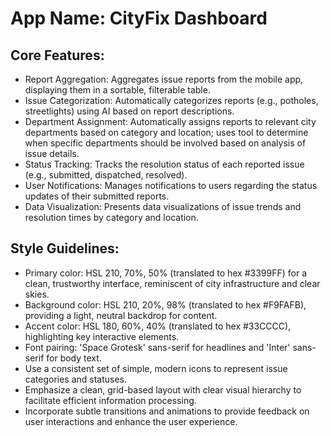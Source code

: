 # **App Name**: CityFix Dashboard

## Core Features:

- Report Aggregation: Aggregates issue reports from the mobile app, displaying them in a sortable, filterable table.
- Issue Categorization: Automatically categorizes reports (e.g., potholes, streetlights) using AI based on report descriptions.
- Department Assignment: Automatically assigns reports to relevant city departments based on category and location; uses tool to determine when specific departments should be involved based on analysis of issue details.
- Status Tracking: Tracks the resolution status of each reported issue (e.g., submitted, dispatched, resolved).
- User Notifications: Manages notifications to users regarding the status updates of their submitted reports.
- Data Visualization: Presents data visualizations of issue trends and resolution times by category and location.

## Style Guidelines:

- Primary color: HSL 210, 70%, 50% (translated to hex #3399FF) for a clean, trustworthy interface, reminiscent of city infrastructure and clear skies.
- Background color: HSL 210, 20%, 98% (translated to hex #F9FAFB), providing a light, neutral backdrop for content.
- Accent color: HSL 180, 60%, 40% (translated to hex #33CCCC), highlighting key interactive elements.
- Font pairing: 'Space Grotesk' sans-serif for headlines and 'Inter' sans-serif for body text.
- Use a consistent set of simple, modern icons to represent issue categories and statuses.
- Emphasize a clean, grid-based layout with clear visual hierarchy to facilitate efficient information processing.
- Incorporate subtle transitions and animations to provide feedback on user interactions and enhance the user experience.